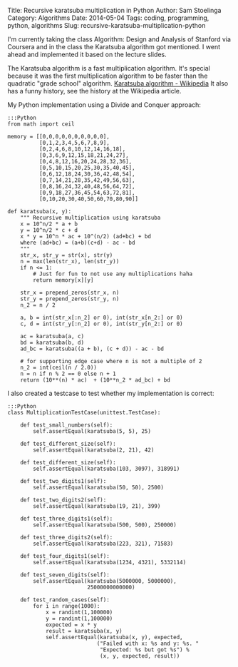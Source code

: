 Title: Recursive karatsuba multiplication in Python
Author: Sam Stoelinga
Category: Algorithms
Date: 2014-05-04
Tags: coding, programming, python, algorithms
Slug: recursive-karatsuba-multiplication-python

I'm currently taking the class Algorithm: Design and Analysis of Stanford via Coursera and
in the class the Karatsuba algorithm got mentioned. I went ahead and implemented it based
on the lecture slides.

The Karatsuba algorithm is a fast multiplication algorithm. It's special because
it was the first multiplication algorithm to be faster than the quadratic "grade school"
algorithm. [Karatsuba algorithm - Wikipedia](https://en.wikipedia.org/wiki/Karatsuba_algorithm)
It also has a funny history, see the history at the Wikipedia article.


My Python implementation using a Divide and Conquer approach:

    :::Python
    from math import ceil

    memory = [[0,0,0,0,0,0,0,0,0,0],
              [0,1,2,3,4,5,6,7,8,9],
              [0,2,4,6,8,10,12,14,16,18],
              [0,3,6,9,12,15,18,21,24,27],
              [0,4,8,12,16,20,24,28,32,36],
              [0,5,10,15,20,25,30,35,40,45],
              [0,6,12,18,24,30,36,42,48,54],
              [0,7,14,21,28,35,42,49,56,63],
              [0,8,16,24,32,40,48,56,64,72],
              [0,9,18,27,36,45,54,63,72,81],
              [0,10,20,30,40,50,60,70,80,90]]

    def karatsuba(x, y):
        """ Recursive multiplication using karatsuba
        x = 10^n/2 * a + b
        y = 10^n/2 * c + d
        x * y = 10^n * ac + 10^(n/2) (ad+bc) + bd
        where (ad+bc) = (a+b)(c+d) - ac - bd
        """
        str_x, str_y = str(x), str(y)
        n = max(len(str_x), len(str_y))
        if n <= 1:
            # Just for fun to not use any multiplications haha
            return memory[x][y]

        str_x = prepend_zeros(str_x, n)
        str_y = prepend_zeros(str_y, n)
        n_2 = n / 2

        a, b = int(str_x[:n_2] or 0), int(str_x[n_2:] or 0)
        c, d = int(str_y[:n_2] or 0), int(str_y[n_2:] or 0)

        ac = karatsuba(a, c)
        bd = karatsuba(b, d)
        ad_bc = karatsuba((a + b), (c + d)) - ac - bd

        # for supporting edge case where n is not a multiple of 2
        n_2 = int(ceil(n / 2.0))
        n = n if n % 2 == 0 else n + 1
        return (10**(n) * ac)  + (10**n_2 * ad_bc) + bd


I also created a testcase to test whether my implementation is correct:

    :::Python
    class MultiplicationTestCase(unittest.TestCase):

        def test_small_numbers(self):
            self.assertEqual(karatsuba(5, 5), 25)

        def test_different_size(self):
            self.assertEqual(karatsuba(2, 21), 42)

        def test_different_size(self):
            self.assertEqual(karatsuba(103, 3097), 318991)

        def test_two_digits1(self):
            self.assertEqual(karatsuba(50, 50), 2500)

        def test_two_digits2(self):
            self.assertEqual(karatsuba(19, 21), 399)

        def test_three_digits1(self):
            self.assertEqual(karatsuba(500, 500), 250000)

        def test_three_digits2(self):
            self.assertEqual(karatsuba(223, 321), 71583)

        def test_four_digits1(self):
            self.assertEqual(karatsuba(1234, 4321), 5332114)

        def test_seven_digits(self):
            self.assertEqual(karatsuba(5000000, 5000000),
                             25000000000000)

        def test_random_cases(self):
            for i in range(1000):
                x = randint(1,100000)
                y = randint(1,100000)
                expected = x * y
                result = karatsuba(x, y)
                self.assertEqual(karatsuba(x, y), expected,
                                ("Failed with x: %s and y: %s. "
                                 "Expected: %s but got %s") % 
                                 (x, y, expected, result))

